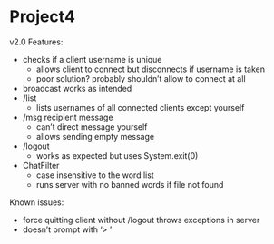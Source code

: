 # Project4
v2.0 Features:
- checks if a client username is unique
	- allows client to connect but disconnects if username is taken
	- poor solution? probably shouldn’t allow to connect at all
- broadcast works as intended
- /list
	- lists usernames of all connected clients except yourself
- /msg recipient message
	- can’t direct message yourself
	- allows sending empty message
- /logout
	- works as expected but uses System.exit(0)
- ChatFilter
	- case insensitive to the word list
	- runs server with no banned words if file not found

Known issues:
- force quitting client without /logout throws exceptions in server
- doesn’t prompt with ‘> ’
